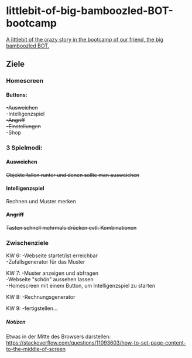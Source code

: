 # littlebit-of-big-bamboozled-BOT-bootcamp
[A littlebit of the crazy story in the bootcamp of our friend, the big bamboozled BOT.](https://gbbasel.github.io/littlebit-of-big-bamboozled-BOT-bootcamp/)

## Ziele
### Homescreen
#### Buttons:  
~~-Ausweichen~~  
-Intelligenzspiel  
~~-Angriff~~  
~~-Einstellungen~~  
-Shop  

### 3 Spielmodi:  
#### ~~Ausweichen~~  
~~Objekte fallen runter und denen sollte man ausweichen~~  
#### Intelligenzspiel  
Rechnen und Muster merken  
#### ~~Angriff~~  
~~Tasten schnell mehrmals drücken evtl. Kombinationen~~  
  
### Zwischenziele  
KW 6: -Webseite startet/ist erreichbar  
      -Zufallsgenerator für das Muster  
      
KW 7: -Muster anzeigen und abfragen  
      -Webseite "schön" aussehen lassen  
      -Homescreen mit einem Button, um Intelligenzspiel zu starten  
      
KW 8: -Rechnungsgenerator  

KW 9: -fertigstellen...  
  
  

##### Notizen
Etwas in der Mitte des Browsers darstellen:
https://stackoverflow.com/questions/11093603/how-to-set-page-content-to-the-middle-of-screen
